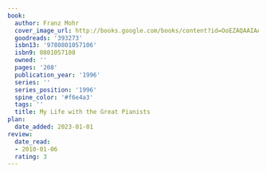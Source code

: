 ```yaml
---
book:
  author: Franz Mohr
  cover_image_url: http://books.google.com/books/content?id=OoEZAQAAIAAJ&printsec=frontcover&img=1&zoom=1&source=gbs_api
  goodreads: '393273'
  isbn13: '9780801057106'
  isbn9: 0801057108
  owned: ''
  pages: '208'
  publication_year: '1996'
  series: ''
  series_position: '1996'
  spine_color: '#f6e4a3'
  tags: ''
  title: My Life with the Great Pianists
plan:
  date_added: 2023-01-01
review:
  date_read:
  - 2010-01-06
  rating: 3
---
```

